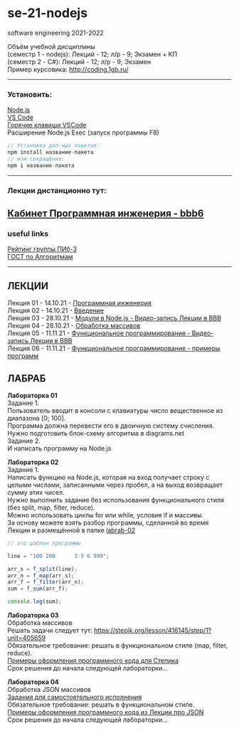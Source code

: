 # se-21-nodejs
software engineering 2021-2022

Объём учебной дисциплины  
(семестр 1 - nodejs): Лекций - 12; л/р - 9; Экзамен + КП  
(семестр 2 - C#): Лекций - 12; л/р - 9; Экзамен    
Пример курсовика: http://coding.1gb.ru/  
  
--- 

### Установить:  
[Node.js](https://nodejs.org/)  
[VS Code](https://code.visualstudio.com/)  
[Горячие клавиши VSCode](VSCodeHotKeys.md)  
Расширение Node.js Exec (запуск программы F8)  

```js
// Установка доп-ных пакетов:  
npm install название-пакета  
// или сокращённо:  
npm i название-пакета  
```

---  

### Лекции дистанционно тут:  

[Кабинет Программная инженерия - bbb6](https://bbb6.psaa.ru/b/76k-oto-gpt-xpb)  
--- 

### useful links  
[Рейтинг группы ПИб-3](https://docs.google.com/spreadsheets/d/1V9An642lHUishsy4kFHOG-jd8mUmNjvBxWirgjTjjVs/edit?usp=sharing)  
[ГОСТ по Алгоритмам](https://pcoding.ru/gost/GOST_19.701-90_%D0%90%D0%BB%D0%B3%D0%BE%D1%80%D0%B8%D1%82%D0%BC%D1%8B.pdf)  

---  

## ЛЕКЦИИ  

Лекция 01 - 14.10.21 - [Программная инженерия](https://docs.google.com/presentation/d/1fJ3FA3rolKLPQhsjJaUgCpl53H-k6FthlGoa6kzm3bs/edit?usp=sharing)  
Лекция 02 - 14.10.21 - [Введение](https://github.com/permCoding/se-21-nodejs/tree/main/theme-01-io)  
Лекция 03 - 28.10.21 - [Модули в Node.js - Видео-запись Лекции в BBB](https://bbb6.psaa.ru/playback/presentation/2.3/f4fd494c27cf032e06779c00db49cb30d43675a7-1635396294019)  
Лекция 04 - 28.10.21 - [Обработка массивов](https://github.com/permCoding/se-21-nodejs/tree/main/theme-02-array)  
Лекция 05 - 11.11.21 - [Функциональное программирование - Видео-запись Лекции в BBB](https://bbb6.psaa.ru/playback/presentation/2.3/f4fd494c27cf032e06779c00db49cb30d43675a7-1636599886789)  
Лекция 06 - 11.11.21 - [Функциональное программирование - примеры программ](https://github.com/permCoding/se-21-nodejs/tree/main/theme-03-func-coding)  

## ЛАБРАБ  

**Лабораторка 01**  
Задание 1.  
Пользователь вводит в консоли с клавиатуры число вещественное из диапазона [0; 100].  
Программа должна перевести его в двоичную систему счисления.  
Нужно подготовить блок-схему алгоритма в diagrams.net  
Задание 2.  
И написать программу на Node.js  

**Лабораторка 02**  
Задание 1.  
Написать функцию на Node.js, которая на вход получает строку с целыми числами, записанными через пробел, а на выход возвращает сумму этих чисел.  
Нужно выполнить задание без использования функционального стиля (без split, map, filter, reduce).  
Можно использовать циклы for или while, условия if и массивы.  
За основу можете взять разбор программы, сделанной во время Лекции и размещённой в папке [labrab-02](https://github.com/permCoding/se-21-nodejs/tree/main/labrabs/labrab-02)  

```js
// это шаблон программы

line = "100 200      3 5 6 999";

arr_s = f_split(line);
arr_n = f_map(arr_s);
arr_f = f_filter(arr_n);
sum = f_sum(arr_f);

console.log(sum);
```

**Лабораторка 03**  
Обработка массивов  
Решать задачи следует тут: https://stepik.org/lesson/416145/step/1?unit=405659  
Обязательное требование: решать в функциональном стиле (map, filter, reduce).  
[Примеры оформления программного кода для Степика](https://github.com/permCoding/se-21-nodejs/tree/main/labrabs/labrab-03-stepik)  
Срок решения до начала следующей лабораторки...  

**Лабораторка 04**  
Обработка JSON массивов  
[Задания для самостоятельного исполнения](https://github.com/permCoding/se-21-nodejs/tree/main/labrabs/labrab-04-json)  
Обязательное требование: решать в функциональном стиле.  
[Примеры оформления программного кода из Лекции про JSON](https://github.com/permCoding/se-21-nodejs/tree/main/theme-04-json)  
Срок решения до начала следующей лабораторки...  

```txt

```
